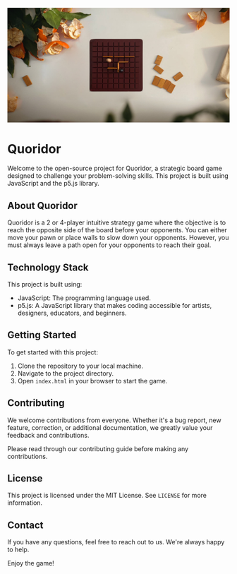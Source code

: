 ![img.png](cover.png)

# Quoridor

Welcome to the open-source project for Quoridor, a strategic board game designed to challenge your problem-solving skills. This project is built using JavaScript and the p5.js library.

## About Quoridor

Quoridor is a 2 or 4-player intuitive strategy game where the objective is to reach the opposite side of the board before your opponents. You can either move your pawn or place walls to slow down your opponents. However, you must always leave a path open for your opponents to reach their goal.

## Technology Stack

This project is built using:

- JavaScript: The programming language used.
- p5.js: A JavaScript library that makes coding accessible for artists, designers, educators, and beginners.

## Getting Started

To get started with this project:

1. Clone the repository to your local machine.
2. Navigate to the project directory.
3. Open `index.html` in your browser to start the game.

## Contributing

We welcome contributions from everyone. Whether it's a bug report, new feature, correction, or additional documentation, we greatly value your feedback and contributions.

Please read through our contributing guide before making any contributions.

## License

This project is licensed under the MIT License. See `LICENSE` for more information.

## Contact

If you have any questions, feel free to reach out to us. We're always happy to help.

Enjoy the game!

